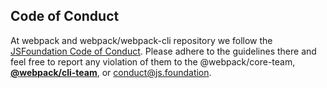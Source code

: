 Code of Conduct
---------------

At webpack and webpack/webpack-cli repository we follow the [JSFoundation Code of Conduct][1]. 
Please adhere to the guidelines there and feel free to report any violation of them to the @webpack/core-team,
[**@webpack/cli-team**](https://github.com/orgs/webpack/teams/cli-team), or <conduct@js.foundation>.


[1]: https://js.foundation/community/code-of-conduct
